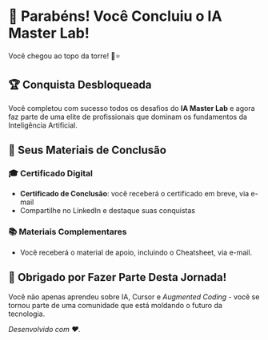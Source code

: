 # 🎉 Parabéns! Você Concluiu o IA Master Lab!

Você chegou ao topo da torre! 🏰⭐

## 🏆 Conquista Desbloqueada

Você completou com sucesso todos os desafios do **IA Master Lab** e agora faz parte de uma elite de profissionais que dominam os fundamentos da Inteligência Artificial.

## 📜 Seus Materiais de Conclusão

### 🎓 Certificado Digital
- **Certificado de Conclusão**: você receberá o certificado em breve, via e-mail
- Compartilhe no LinkedIn e destaque suas conquistas

### 📚 Materiais Complementares
- Você receberá o material de apoio, incluindo o Cheatsheet, via e-mail.

## 🙏 Obrigado por Fazer Parte Desta Jornada!

Você não apenas aprendeu sobre IA, Cursor e *Augmented Coding* - você se tornou parte de uma comunidade que está moldando o futuro da tecnologia.

*Desenvolvido com ❤️.* 